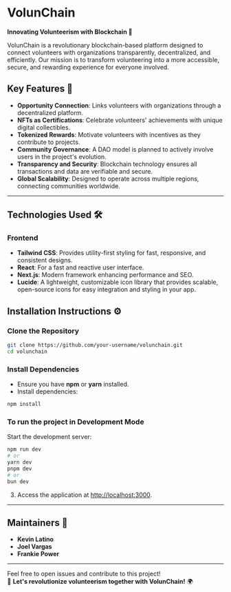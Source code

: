 # VolunChain  
**Innovating Volunteerism with Blockchain 🚀**  

VolunChain is a revolutionary blockchain-based platform designed to connect volunteers with organizations transparently, decentralized, and efficiently. Our mission is to transform volunteering into a more accessible, secure, and rewarding experience for everyone involved.

## Key Features 🌟  
- **Opportunity Connection**: Links volunteers with organizations through a decentralized platform.  
- **NFTs as Certifications**: Celebrate volunteers' achievements with unique digital collectibles.  
- **Tokenized Rewards**: Motivate volunteers with incentives as they contribute to projects.  
- **Community Governance**: A DAO model is planned to actively involve users in the project's evolution.  
- **Transparency and Security**: Blockchain technology ensures all transactions and data are verifiable and secure.  
- **Global Scalability**: Designed to operate across multiple regions, connecting communities worldwide.  

---

## Technologies Used 🛠  

### **Frontend** 
- **Tailwind CSS**:  Provides utility-first styling for fast, responsive, and consistent designs.
- **React**: For a fast and reactive user interface.  
- **Next.js**: Modern framework enhancing performance and SEO.
- **Lucide**: A lightweight, customizable icon library that provides scalable, open-source icons for easy integration and styling in your app.  


## Installation Instructions ⚙ 

### Clone the Repository  
```bash  
git clone https://github.com/your-username/volunchain.git  
cd volunchain
```  
  

### Install Dependencies  
- Ensure you have **npm** or **yarn** installed.  
- Install dependencies:  
```bash  
npm install
```  

### To run the project in Development Mode  
     
 Start the development server:  
   ```bash  
   npm run dev
   # or  
   yarn dev 
   pnpm dev
   # or
   bun dev 
   ```
     
3. Access the application at [http://localhost:3000](http://localhost:3000).  

---

## Maintainers 👥  
- **Kevin Latino** 
- **Joel Vargas** 
- **Frankie Power**  

---

Feel free to open issues and contribute to this project!  
🚀 **Let's revolutionize volunteerism together with VolunChain!** 🌍  
  


  








